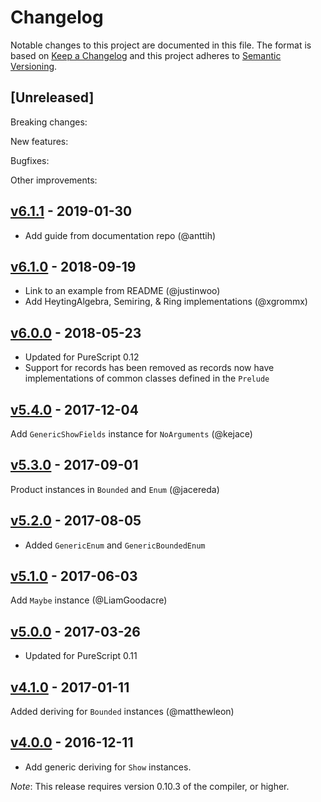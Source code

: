 # Changelog

Notable changes to this project are documented in this file. The format is based on [Keep a Changelog](https://keepachangelog.com/en/1.0.0/) and this project adheres to [Semantic Versioning](https://semver.org/spec/v2.0.0.html).

## [Unreleased]

Breaking changes:

New features:

Bugfixes:

Other improvements:

## [v6.1.1](https://github.com/purescript/purescript-generics-rep/releases/tag/v6.1.1) - 2019-01-30

* Add guide from documentation repo (@anttih)

## [v6.1.0](https://github.com/purescript/purescript-generics-rep/releases/tag/v6.1.0) - 2018-09-19

* Link to an example from README (@justinwoo)
* Add HeytingAlgebra, Semiring, & Ring implementations (@xgrommx)

## [v6.0.0](https://github.com/purescript/purescript-generics-rep/releases/tag/v6.0.0) - 2018-05-23

- Updated for PureScript 0.12
- Support for records has been removed as records now have implementations of common classes defined in the `Prelude`

## [v5.4.0](https://github.com/purescript/purescript-generics-rep/releases/tag/v5.4.0) - 2017-12-04

Add `GenericShowFields` instance for `NoArguments` (@kejace)

## [v5.3.0](https://github.com/purescript/purescript-generics-rep/releases/tag/v5.3.0) - 2017-09-01

Product instances in `Bounded` and `Enum` (@jacereda)

## [v5.2.0](https://github.com/purescript/purescript-generics-rep/releases/tag/v5.2.0) - 2017-08-05

- Added `GenericEnum` and `GenericBoundedEnum`

## [v5.1.0](https://github.com/purescript/purescript-generics-rep/releases/tag/v5.1.0) - 2017-06-03

Add `Maybe` instance (@LiamGoodacre)

## [v5.0.0](https://github.com/purescript/purescript-generics-rep/releases/tag/v5.0.0) - 2017-03-26

- Updated for PureScript 0.11

## [v4.1.0](https://github.com/purescript/purescript-generics-rep/releases/tag/v4.1.0) - 2017-01-11

Added deriving for `Bounded` instances (@matthewleon)

## [v4.0.0](https://github.com/purescript/purescript-generics-rep/releases/tag/v4.0.0) - 2016-12-11

- Add generic deriving for `Show` instances.

_Note_: This release requires version 0.10.3 of the compiler, or higher.

